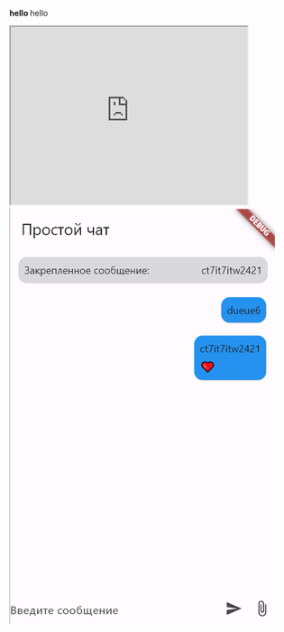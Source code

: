 
<b>hello </b>hello

 <iframe width="420" height="315"
src="https://www.youtube.com/watch?v=aIKtJwXRWF0&ab_channel=MarlenePerfectWorld">
</iframe>

<img src="https://github.com/Arty1909/ChatWidgets/blob/main/Screenshot%202024-06-23%20010150.png"/>
